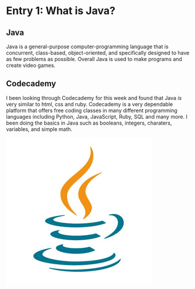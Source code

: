 # Entry 1: What is Java?

## Java
Java is a general-purpose computer-programming language that is concurrent, class-based, object-oriented, and specifically designed to have as few problems as possible. Overall Java is used to make programs and create video games.

## Codecademy
I been looking through Codecademy for this week and found that Java *is* very similar to html, css and ruby. Codecademy is a very dependable platform that offers free coding classes in many different programming languages including Python, Java, JavaScript, Ruby, SQL and many more. I been doing the basics in Java such as booleans, integers, charaters, variables, and simple math. 

<img src="../images/java.jpg"/>